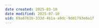 ```yaml
---
date created: 2025-03-10
date modified: 2025-07-10
uid: 69a8761b-333d-4b1a-a9dc-9dd1793e0a1f
---
```

